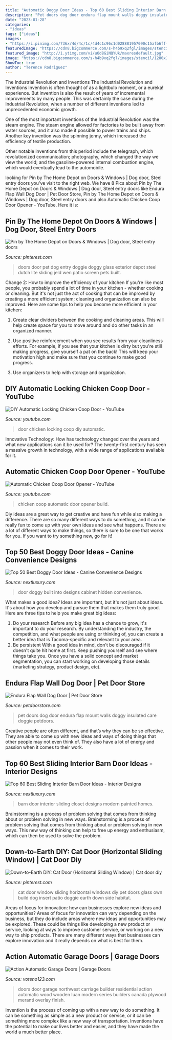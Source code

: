 ```yaml
---
title: "Automatic Doggy Door Ideas - Top 60 Best Sliding Interior Barn Door Ideas"
description: "Pet doors dog door endura flap mount walls doggy insulated care doggie petdoors"
date: "2023-01-28"
categories:
- "ideas"
tags: ["ideas"]
images:
- "https://i.pinimg.com/736x/4d/4c/1c/4d4c1c96c1d028881957090c15afb6ff--entry-doors-the-doors.jpg"
featuredImage: "https://cdn8.bigcommerce.com/s-h4b9xq2fgl/images/stencil/1280x1280/products/118/388/endura-flap-double-flap-wall__52055.1516324033.jpg?c=2"
featured_image: "http://i.ytimg.com/vi/uOd8GiNQYUk/maxresdefault.jpg"
image: "https://cdn8.bigcommerce.com/s-h4b9xq2fgl/images/stencil/1280x1280/products/118/388/endura-flap-double-flap-wall__52055.1516324033.jpg?c=2"
ShowToc: true
author: "Terence Rodriguez"
---
```



The Industrial Revolution and Inventions
The Industrial Revolution and Inventions
Invention is often thought of as a lightbulb moment, or a eureka! experience. But invention is also the result of years of incremental improvements by many people. This was certainly the case during the Industrial Revolution, when a number of different inventions led to unprecedented economic growth.

One of the most important inventions of the Industrial Revolution was the steam engine. The steam engine allowed for factories to be built away from water sources, and it also made it possible to power trains and ships. Another key invention was the spinning jenny, which increased the efficiency of textile production.

Other notable inventions from this period include the telegraph, which revolutionized communication; photography, which changed the way we view the world; and the gasoline-powered internal combustion engine, which would eventually lead to the automobile.

	

		
looking for Pin by The Home Depot on Doors &amp; Windows | Dog door, Steel entry doors you've visit to the right web. We have 8 Pics about Pin by The Home Depot on Doors &amp; Windows | Dog door, Steel entry doors like Endura Flap Wall Dog Door | Pet Door Store, Pin by The Home Depot on Doors &amp; Windows | Dog door, Steel entry doors and also Automatic Chicken Coop Door Opener - YouTube. Here it is:
		
    
## Pin By The Home Depot On Doors &amp; Windows | Dog Door, Steel Entry Doors

<img loading=lazy src="https://i.pinimg.com/736x/4d/4c/1c/4d4c1c96c1d028881957090c15afb6ff--entry-doors-the-doors.jpg" onerror="this.onerror=null;this.src='https://tse2.mm.bing.net/th?id=OIP.pCDnemdagCQpeLlogkvbdQHaHa&amp;pid=15.1';" alt="Pin by The Home Depot on Doors &amp; Windows | Dog door, Steel entry doors">

_Source: pinterest.com_

>doors door pet dog entry doggie doggy glass exterior depot steel dutch lite sliding jeld wen patio screen pets built. 

	

Change 2: How to improve the efficiency of your kitchen
If you're like most people, you probably spend a lot of time in your kitchen - whether cooking or cleaning. But it's not just the act of cooking that can be improved by creating a more efficient system; cleaning and organization can also be improved. Here are some tips to help you become more efficient in your kitchen:
1. Create clear dividers between the cooking and cleaning areas. This will help create space for you to move around and do other tasks in an organized manner.

2. Use positive reinforcement when you see results from your cleanliness efforts. For example, if you see that your kitchen is dirty but you're still making progress, give yourself a pat on the back! This will keep your motivation high and make sure that you continue to make good progress.

3. Use organizers to help with storage and organization.

    
## DIY Automatic Locking Chicken Coop Door - YouTube

<img loading=lazy src="http://i.ytimg.com/vi/uOd8GiNQYUk/maxresdefault.jpg" onerror="this.onerror=null;this.src='https://tse1.mm.bing.net/th?id=OIP.C6zt4KXh3ARH3j5BhzjFJQHaEK&amp;pid=15.1';" alt="DIY Automatic Locking Chicken Coop Door - YouTube">

_Source: youtube.com_

>door chicken locking coop diy automatic. 

	

Innovative Technology: How has technology changed over the years and what new applications can it be used for?
The twenty-first century has seen a massive growth in technology, with a wide range of applications available for it.

    
## Automatic Chicken Coop Door Opener - YouTube

<img loading=lazy src="https://i.ytimg.com/vi/xARNapqjWvg/maxresdefault.jpg" onerror="this.onerror=null;this.src='https://tse4.mm.bing.net/th?id=OIP.UjGthEPqB8UXyGeWqn633AHaEK&amp;pid=15.1';" alt="Automatic Chicken Coop Door Opener - YouTube">

_Source: youtube.com_

>chicken coop automatic door opener build. 

	

Diy ideas are a great way to get creative and have fun while also making a difference. There are so many different ways to do something, and it can be really fun to come up with your own ideas and see what happens. There are a lot of different ways to make things, so there is sure to be one that works for you. If you want to try something new, go for it!

    
## Top 50 Best Doggy Door Ideas - Canine Convenience Designs

<img loading=lazy src="http://nextluxury.com/wp-content/uploads/designs-doggy-door-built-into-cabinet-with-hidden-doors.jpg" onerror="this.onerror=null;this.src='https://tse3.mm.bing.net/th?id=OIP.YPM9S9NQ4HKa1uzS2QherQAAAA&amp;pid=15.1';" alt="Top 50 Best Doggy Door Ideas - Canine Convenience Designs">

_Source: nextluxury.com_

>door doggy built into designs cabinet hidden convenience. 

	

What makes a good idea?
Ideas are important, but it's not just about ideas. It's about how you develop and pursue them that makes them truly good. Here are three tips to help you make great big ideas:
1. Do your research 
Before any big idea has a chance to grow, it's important to do your research. By understanding the industry, the competition, and what people are using or thinking of, you can create a better idea that is Tacoma-specific and relevant to your area. 
2. Be persistent 
With a good idea in mind, don't be discouraged if it doesn't quite hit home at first. Keep pushing yourself and see where things take you. Once you have a solid concept and market segmentation, you can start working on developing those details (marketing strategy, product design, etc). 

    
## Endura Flap Wall Dog Door | Pet Door Store

<img loading=lazy src="https://cdn8.bigcommerce.com/s-h4b9xq2fgl/images/stencil/1280x1280/products/118/388/endura-flap-double-flap-wall__52055.1516324033.jpg?c=2" onerror="this.onerror=null;this.src='https://tse2.mm.bing.net/th?id=OIP.zTEBvrPjuLH21YGsCvGGcwHaKg&amp;pid=15.1';" alt="Endura Flap Wall Dog Door | Pet Door Store">

_Source: petdoorstore.com_

>pet doors dog door endura flap mount walls doggy insulated care doggie petdoors. 

	

Creative people are often different, and that’s why they can be so effective. They are able to come up with new ideas and ways of doing things that other people may not even think of. They also have a lot of energy and passion when it comes to their work.

    
## Top 60 Best Sliding Interior Barn Door Ideas - Interior Designs

<img loading=lazy src="http://nextluxury.com/wp-content/uploads/home-closet-white-painted-simple-interior-barn-door-design.jpg" onerror="this.onerror=null;this.src='https://tse1.mm.bing.net/th?id=OIP.tePJ5Em7YjbGH8s6_8j-sQHaJH&amp;pid=15.1';" alt="Top 60 Best Sliding Interior Barn Door Ideas - Interior Designs">

_Source: nextluxury.com_

>barn door interior sliding closet designs modern painted homes. 

	

Brainstorming is a process of problem solving that comes from thinking about or problem solving in new ways.
Brainstorming is a process of problem solving that comes from thinking about or problem solving in new ways. This new way of thinking can help to free up energy and enthusiasm, which can then be used to solve the problem.

    
## Down-to-Earth DIY: Cat Door (Horizontal Sliding Window) | Cat Door Diy

<img loading=lazy src="https://i.pinimg.com/736x/0e/74/51/0e74514e22856e2675ef226610039260--sliding-windows-cat-habitat.jpg" onerror="this.onerror=null;this.src='https://tse3.mm.bing.net/th?id=OIP.VE9Eji5ie_MQSj5FMkP1AwHaHf&amp;pid=15.1';" alt="Down-to-Earth DIY: Cat Door (Horizontal Sliding Window) | Cat door diy">

_Source: pinterest.com_

>cat door window sliding horizontal windows diy pet doors glass own build dog insert patio doggie earth down side habitat. 

	

Areas of focus for innovation: how can businesses explore new ideas and opportunities?
Areas of focus for innovation can vary depending on the business, but they do include areas where new ideas and opportunities may be explored. These could be things like developing a new product or service, looking at ways to improve customer service, or working on a new way to ship products. There are many different ways that businesses can explore innovation and it really depends on what is best for them.

    
## Action Automatic Garage Doors | Garage Doors

<img loading=lazy src="http://voteno123.com/wp-content/uploads/2018/01/action-automatic-garage-doors.jpg" onerror="this.onerror=null;this.src='https://tse4.mm.bing.net/th?id=OIP.Q9B3xN2UM8jI7Hu_HNdSbAHaD7&amp;pid=15.1';" alt="Action Automatic Garage Doors | Garage Doors">

_Source: voteno123.com_

>doors door garage northwest carriage builder residential action automatic wood wooden luan modern series builders canada plywood meranti overlay finish. 

	

Invention is the process of coming up with a new way to do something. It can be something as simple as a new product or service, or it can be something more complex like a new way of transportation. Inventions have the potential to make our lives better and easier, and they have made the world a much better place.

